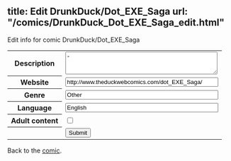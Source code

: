 title: Edit DrunkDuck/Dot_EXE_Saga
url: "/comics/DrunkDuck_Dot_EXE_Saga_edit.html"
---
Edit info for comic DrunkDuck/Dot_EXE_Saga

<form name="comic" action="http://gaepostmail.appspot.com/comic/" method="post">
<table class="comicinfo">
<tr>
<th>Description</th><td><textarea name="description" cols="40" rows="3">-</textarea></td>
</tr>
<tr>
<th>Website</th><td><input type="text" name="url" value="http://www.theduckwebcomics.com/dot_EXE_Saga/" size="40"/></td>
</tr>
<tr>
<th>Genre</th><td><input type="text" name="genre" value="Other" size="40"/></td>
</tr>
<tr>
<th>Language</th><td><input type="text" name="language" value="English" size="40"/></td>
</tr>
<tr>
<th>Adult content</th><td><input type="checkbox" name="adult" value="adult" /></td>
</tr>
<tr>
<th></th><td>
<input type="hidden" name="comic" value="DrunkDuck_Dot_EXE_Saga" />
<input type="submit" name="submit" value="Submit" />
</td>
</tr>
</table>
</form>

Back to the [comic](DrunkDuck_Dot_EXE_Saga.html).
